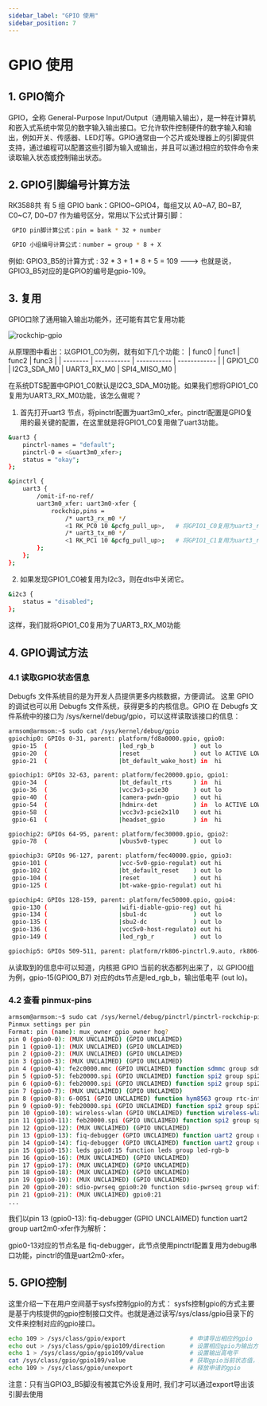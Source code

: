 ```yaml
---
sidebar_label: "GPIO 使用"
sidebar_position: 7
---
```


# GPIO 使用
## 1. GPIO简介
GPIO，全称 General-Purpose Input/Output（通用输入输出），是一种在计算机和嵌入式系统中常见的数字输入输出接口。它允许软件控制硬件的数字输入和输出，例如开关、传感器、LED灯等。GPIO通常由一个芯片或处理器上的引脚提供支持，通过编程可以配置这些引脚为输入或输出，并且可以通过相应的软件命令来读取输入状态或控制输出状态。

## 2. GPIO引脚编号计算方法
RK3588共 有 5 组 GPIO bank：GPIO0~GPIO4，每组又以 A0~A7, B0~B7, C0~C7, D0~D7 作为编号区分，常用以下公式计算引脚：

```bash
 GPIO pin脚计算公式：pin = bank * 32 + number

 GPIO 小组编号计算公式：number = group * 8 + X
```

例如: GPIO3_B5的计算方式 : 32 * 3 + 1 * 8 + 5 = 109    ---> 也就是说，GPIO3_B5对应的是GPIO的编号是gpio-109。

## 3. 复用
GPIO口除了通用输入输出功能外，还可能有其它复用功能

![rockchip-gpio](/img/general-tutorial/interface-usage/gpio.png)

从原理图中看出：以GPIO1_C0为例，就有如下几个功能：
| func0    | func1       | func2       | func3        |
| -------- | ----------- | ----------- | ------------ |
| GPIO1_C0 | I2C3_SDA_M0 | UART3_RX_M0 | SPI4_MISO_M0 |

在系统DTS配置中GPIO1_C0默认是I2C3_SDA_M0功能。如果我们想将GPIO1_C0复用为UART3_RX_M0功能，该怎么做呢？
1. 首先打开uart3 节点，将pinctrl配置为uart3m0_xfer。pinctrl配置是GPIO复用的最关键的配置，在这里就是将GPIO1_C0复用做了uart3功能。
```bash
&uart3 {
	pinctrl-names = "default";
	pinctrl-0 = <&uart3m0_xfer>;
	status = "okay";
};

&pinctrl {
	uart3 {
		/omit-if-no-ref/
		uart3m0_xfer: uart3m0-xfer {
			rockchip,pins =
				/* uart3_rx_m0 */
				<1 RK_PC0 10 &pcfg_pull_up>,   # 将GPIO1_C0复用为uart3_rx_m0 
				/* uart3_tx_m0 */
				<1 RK_PC1 10 &pcfg_pull_up>;   # 将GPIO1_C1复用为uart3_rx_m0 
		};
	};
};

```
2. 如果发现GPIO1_C0被复用为I2c3，则在dts中关闭它。
```bash
&i2c3 {
	status = "disabled";
};
```
这样，我们就将GPIO1_C0复用为了UART3_RX_M0功能


## 4. GPIO调试方法
### 4.1 读取GPIO状态信息
Debugfs 文件系统目的是为开发人员提供更多内核数据，方便调试。 这里 GPIO 的调试也可以用 Debugfs 文件系统，获得更多的内核信息。GPIO 在 Debugfs 文件系统中的接口为 /sys/kernel/debug/gpio，可以这样读取该接口的信息：

```bash
armsom@armsom:~$ sudo cat /sys/kernel/debug/gpio
gpiochip0: GPIOs 0-31, parent: platform/fd8a0000.gpio, gpio0:
 gpio-15  (                    |led_rgb_b           ) out lo
 gpio-20  (                    |reset               ) out lo ACTIVE LOW
 gpio-21  (                    |bt_default_wake_host) in  hi

gpiochip1: GPIOs 32-63, parent: platform/fec20000.gpio, gpio1:
 gpio-34  (                    |bt_default_rts      ) in  hi
 gpio-36  (                    |vcc3v3-pcie30       ) out lo
 gpio-40  (                    |camera-pwdn-gpio    ) out hi
 gpio-54  (                    |hdmirx-det          ) in  lo ACTIVE LOW
 gpio-58  (                    |vcc3v3-pcie2x1l0    ) out hi
 gpio-61  (                    |headset_gpio        ) in  hi

gpiochip2: GPIOs 64-95, parent: platform/fec30000.gpio, gpio2:
 gpio-78  (                    |vbus5v0-typec       ) out lo

gpiochip3: GPIOs 96-127, parent: platform/fec40000.gpio, gpio3:
 gpio-101 (                    |vcc-5v0-gpio-regulat) out hi
 gpio-102 (                    |bt_default_reset    ) out lo
 gpio-104 (                    |reset               ) out hi
 gpio-125 (                    |bt-wake-gpio-regulat) out hi

gpiochip4: GPIOs 128-159, parent: platform/fec50000.gpio, gpio4:
 gpio-130 (                    |wifi-diable-gpio-reg) out hi
 gpio-134 (                    |sbu1-dc             ) out lo
 gpio-135 (                    |sbu2-dc             ) out lo
 gpio-136 (                    |vcc5v0-host-regulato) out hi
 gpio-149 (                    |led_rgb_r           ) out lo

gpiochip5: GPIOs 509-511, parent: platform/rk806-pinctrl.9.auto, rk806-gpio, can sleep:
```
从读取到的信息中可以知道，内核把 GPIO 当前的状态都列出来了，以 GPIO0组为例，gpio-15(GPIO0_B7) 对应的dts节点是led_rgb_b，输出低电平 (out lo)。
### 4.2 查看 pinmux-pins

```bash
armsom@armsom:~$ sudo cat /sys/kernel/debug/pinctrl/pinctrl-rockchip-pinctrl/pinmux-pins
Pinmux settings per pin
Format: pin (name): mux_owner gpio_owner hog?
pin 0 (gpio0-0): (MUX UNCLAIMED) (GPIO UNCLAIMED)
pin 1 (gpio0-1): (MUX UNCLAIMED) (GPIO UNCLAIMED)
pin 2 (gpio0-2): (MUX UNCLAIMED) (GPIO UNCLAIMED)
pin 3 (gpio0-3): (MUX UNCLAIMED) (GPIO UNCLAIMED)
pin 4 (gpio0-4): fe2c0000.mmc (GPIO UNCLAIMED) function sdmmc group sdmmc-det
pin 5 (gpio0-5): feb20000.spi (GPIO UNCLAIMED) function spi2 group spi2m2-pins
pin 6 (gpio0-6): feb20000.spi (GPIO UNCLAIMED) function spi2 group spi2m2-pins
pin 7 (gpio0-7): (MUX UNCLAIMED) (GPIO UNCLAIMED)
pin 8 (gpio0-8): 6-0051 (GPIO UNCLAIMED) function hym8563 group rtc-int
pin 9 (gpio0-9): feb20000.spi (GPIO UNCLAIMED) function spi2 group spi2m2-cs0
pin 10 (gpio0-10): wireless-wlan (GPIO UNCLAIMED) function wireless-wlan group wifi-host-wake-irq
pin 11 (gpio0-11): feb20000.spi (GPIO UNCLAIMED) function spi2 group spi2m2-pins
pin 12 (gpio0-12): (MUX UNCLAIMED) (GPIO UNCLAIMED)
pin 13 (gpio0-13): fiq-debugger (GPIO UNCLAIMED) function uart2 group uart2m0-xfer
pin 14 (gpio0-14): fiq-debugger (GPIO UNCLAIMED) function uart2 group uart2m0-xfer
pin 15 (gpio0-15): leds gpio0:15 function leds group led-rgb-b
pin 16 (gpio0-16): (MUX UNCLAIMED) (GPIO UNCLAIMED)
pin 17 (gpio0-17): (MUX UNCLAIMED) (GPIO UNCLAIMED)
pin 18 (gpio0-18): (MUX UNCLAIMED) (GPIO UNCLAIMED)
pin 19 (gpio0-19): (MUX UNCLAIMED) (GPIO UNCLAIMED)
pin 20 (gpio0-20): sdio-pwrseq gpio0:20 function sdio-pwrseq group wifi-enable-h
pin 21 (gpio0-21): (MUX UNCLAIMED) gpio0:21
...
```
我们以pin 13 (gpio0-13): fiq-debugger (GPIO UNCLAIMED) function uart2 group uart2m0-xfer作为解析：

gpio0-13对应的节点名是 fiq-debugger，此节点使用pinctrl配置复用为debug串口功能，pinctrl的值是uart2m0-xfer。

## 5. GPIO控制
这里介绍一下在用户空间基于sysfs控制gpio的方式：
sysfs控制gpio的方式主要是基于内核提供的gpio控制接口文件。也就是通过读写/sys/class/gpio目录下的文件来控制对应的gpio接口。

```bash
echo 109 > /sys/class/gpio/export                  # 申请导出相应的gpio
echo out > /sys/class/gpio/gpio109/direction       # 设置相应gpio为输出方向
echo 1 > /sys/class/gpio/gpio109/value             # 设置输出高电平
cat /sys/class/gpio/gpio109/value                  # 获取gpio当前状态值，是高电平还是低电平
echo 109 > /sys/class/gpio/unexport                # 释放申请的gpio
```
注意：只有当GPIO3_B5脚没有被其它外设复用时, 我们才可以通过export导出该引脚去使用